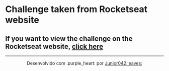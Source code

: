 # Challenge taken from Rocketseat website
## If you want to view the challenge on the Rocketseat website, <a href="https://app.rocketseat.com.br/discover/challenges/social-tree" > click here </a>
---

<center>
    <p>Desenvolvido com :purple_heart: por <a href="https://github.com/Junior042">Junior042:leaves:</a> </p>
</center>